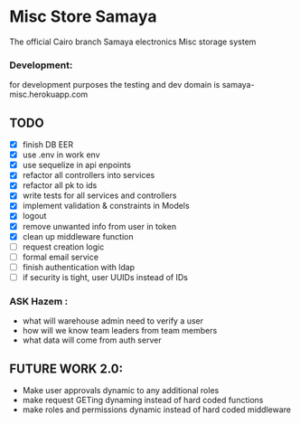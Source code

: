 # Misc Store Samaya 
The official Cairo branch Samaya electronics Misc storage system

### Development:
for development purposes the testing and dev domain is samaya-misc.herokuapp.com


## TODO
 - [X] finish DB EER
 - [X] use .env in work env
 - [X] use sequelize in api enpoints
 - [X] refactor all controllers into services
 - [X] refactor all pk to ids
 - [X] write tests for all services and controllers
 - [X] implement validation & constraints in Models
 - [X] logout
 - [X] remove unwanted info from user in token
 - [X] clean up middleware function
 - [ ] request creation logic
 - [ ] formal email service
 - [ ] finish authentication with ldap
 - [ ] if security is tight, user UUIDs instead of IDs
 <!-- - [ ] do exception handling to create/edit itemauth in item services -->

### ASK Hazem :
 - what will warehouse admin need to verify a user
 - how will we know team leaders from team members
 - what data will come from auth server

## FUTURE WORK 2.0:
 - Make user approvals dynamic to any additional roles
 - make request GETing dynaming instead of hard coded functions
 - make roles and permissions dynamic instead of hard coded middleware